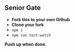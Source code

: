 ## Senior Gate

* **Fork this to your own Github**
* **Clone your fork**
* `npm i`
* `npm run test:watch`

**Push up when done.**
